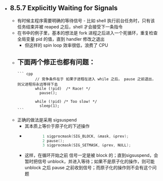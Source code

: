 - ## 8.5.7 Explicitly Waiting for Signals  
	- 有时候主程序需要明确的等待信号 - 比如 shell 执行前台任务时，只有该任务结束并被 reaped 之后，shell 才会接受下一条指令  
	- 在书中的例子里，基本的想法是 fork 进程之后进入一个死循环，重复检查全局变量 pid 的值，直到 handler 修改之退出  
		- 但这样的 spin loop 效率很低，浪费了 CPU  
	- 下面两个修正也都有问题：  
		-  
		  ``` cpp
		  		  // 竞争条件在于 如果子进程在进入 while 之后， pause 之前退出，则父进程将永远等待下去
		  		  while (!pid)  /* Race! */
		  		  	pause();
		  		  
		  		  while (!pid) /* Too slow! */
		  		  	sleep(1);
		  ```
	- 正确的做法是采用  sigsuspend  
		- 其本质上等价于原子化的下述操作  
		-  
		  ``` cpp
		  		  1 sigprocmask(SIG_BLOCK, &mask, &prev);
		  		  2 pause();
		  		  3 sigprocmask(SIG_SETMASK, &prev, NULL);
		  ```
		- 这样，在循环开始之前 信号一定是被 block 的；直到sigsuspend，会暂时把信号 unblock，并进入等待；如果不是原子化的操作，则可能 unblock 之后 pause 之前收到信号；而原子化的操作则不会有这个问题  